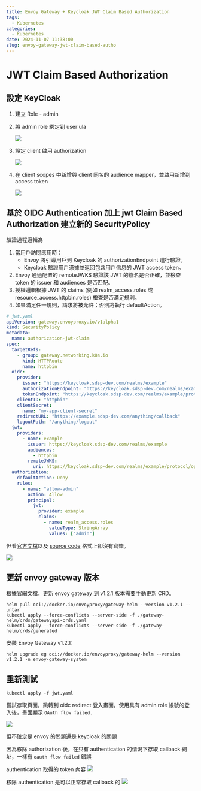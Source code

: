 ```yaml
---
title: Envoy Gateway + Keycloak JWT Claim Based Authorization
tags:
  - Kubernetes
categories:
  - Kubernetes
date: 2024-11-07 11:38:00
slug: envoy-gateway-jwt-claim-based-autho
---
```


# JWT Claim Based Authorization

## 設定 KeyCloak

1. 建立 Role - admin
2. 將 admin role 綁定到 user ula

   ![](user.png)

3. 設定 client 啟用 authorization

   ![](autho-on.png)

4. 在 client scopes 中新增與 client 同名的 audience mapper，並啟用新增到 access token

   ![](audience.png)

## 基於 OIDC Authentication 加上 jwt Claim Based Authorization 建立新的 SecurityPolicy

驗證過程邏輯為

1. 當用戶訪問應用時：
   - Envoy 將引導用戶到 Keycloak 的 authorizationEndpoint 進行驗證。
   - Keycloak 驗證用戶憑據並返回包含用戶信息的 JWT access token。
2. Envoy 通過配置的 remoteJWKS 驗證該 JWT 的簽名是否正確，並檢查 token 的 issuer 和 audiences 是否匹配。
3. 授權邏輯根據 JWT 的 claims (例如 realm_access.roles 或 resource_access.httpbin.roles) 檢查是否滿足規則。
4. 如果滿足任一規則，請求將被允許；否則將執行 defaultAction。

```yaml
# jwt.yaml
apiVersion: gateway.envoyproxy.io/v1alpha1
kind: SecurityPolicy
metadata:
  name: authorization-jwt-claim
spec:
  targetRefs:
    - group: gateway.networking.k8s.io
      kind: HTTPRoute
      name: httpbin
  oidc:
    provider:
      issuer: "https://keycloak.sdsp-dev.com/realms/example"
      authorizationEndpoint: "https://keycloak.sdsp-dev.com/realms/example/protocol/openid-connect/auth"
      tokenEndpoint: "https://keycloak.sdsp-dev.com/realms/example/protocol/openid-connect/token"
    clientID: "httpbin"
    clientSecret:
      name: "my-app-client-secret"
    redirectURL: "https://example.sdsp-dev.com/anything/callback"
    logoutPath: "/anything/logout"
  jwt:
    providers:
      - name: example
        issuer: https://keycloak.sdsp-dev.com/realms/example
        audiences:
          - httpbin
        remoteJWKS:
          uri: https://keycloak.sdsp-dev.com/realms/example/protocol/openid-connect/certs
  authorization:
    defaultAction: Deny
    rules:
      - name: "allow-admin"
        action: Allow
        principal:
          jwt:
            provider: example
            claims:
              - name: realm_access.roles
                valueType: StringArray
                values: ["admin"]
```

但看[官方文檔](https://gateway.envoyproxy.io/docs/tasks/security/jwt-claim-authorization/)以及 [source code](https://github.com/envoyproxy/gateway/blob/aeb68487e73674286b323ff402ff8425f1c6fc53/api/v1alpha1/authorization_types.go#L55) 格式上卻沒有寫錯。

![](sourcecode.png)

## 更新 envoy gateway 版本

根據[官網文檔](https://gateway.envoyproxy.io/docs/install/install-yaml/#upgrading-from-v11)，更新 envoy gateway 到 v1.2.1 版本需要手動更新 CRD。

```
helm pull oci://docker.io/envoyproxy/gateway-helm --version v1.2.1 --untar
kubectl apply --force-conflicts --server-side -f ./gateway-helm/crds/gatewayapi-crds.yaml
kubectl apply --force-conflicts --server-side -f ./gateway-helm/crds/generated
```

安裝 Envoy Gateway v1.2.1:

```
helm upgrade eg oci://docker.io/envoyproxy/gateway-helm --version v1.2.1 -n envoy-gateway-system
```

## 重新測試

```
kubectl apply -f jwt.yaml
```

嘗試存取頁面，跳轉到 oidc redirect 登入畫面，使用具有 admin role 帳號的登入後，畫面顯示 `OAuth flow failed.`

![](oauth-failed.png)

但不確定是 envoy 的問題還是 keycloak 的問題

因為移除 authorization 後，在只有 authentication 的情況下存取 callback 網址，一樣有 `oauth flow failed` 錯誤

authentication 取得的 token 內容
![](jwtparse.png)

移除 authentication 是可以正常存取 callback 的
![](withoutauthnAndautho.png)
